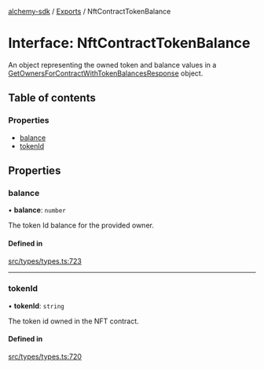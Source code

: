 [alchemy-sdk](../README.md) / [Exports](../modules.md) / NftContractTokenBalance

# Interface: NftContractTokenBalance

An object representing the owned token and balance values in a
[GetOwnersForContractWithTokenBalancesResponse](GetOwnersForContractWithTokenBalancesResponse.md) object.

## Table of contents

### Properties

- [balance](NftContractTokenBalance.md#balance)
- [tokenId](NftContractTokenBalance.md#tokenid)

## Properties

### balance

• **balance**: `number`

The token Id balance for the provided owner.

#### Defined in

[src/types/types.ts:723](https://github.com/alchemyplatform/alchemy-sdk-js/blob/c3fdebb/src/types/types.ts#L723)

___

### tokenId

• **tokenId**: `string`

The token id owned in the NFT contract.

#### Defined in

[src/types/types.ts:720](https://github.com/alchemyplatform/alchemy-sdk-js/blob/c3fdebb/src/types/types.ts#L720)
